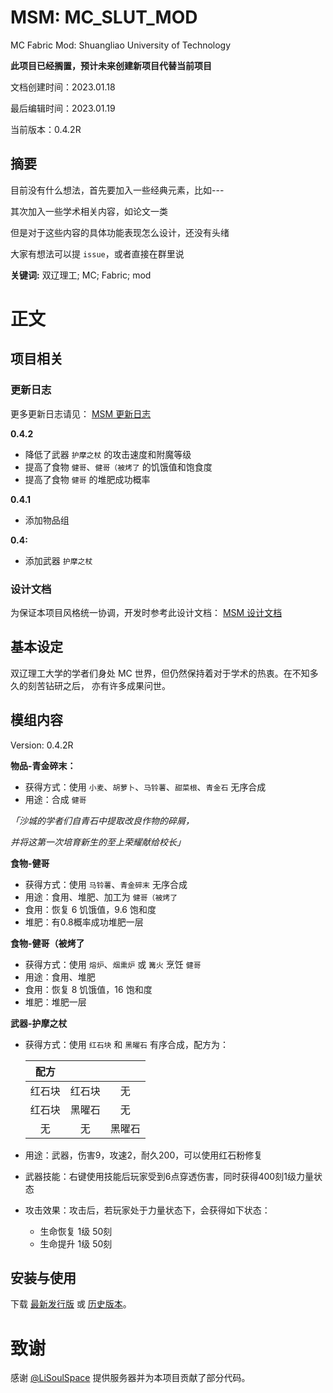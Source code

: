 # MSM: MC_SLUT_MOD
MC Fabric Mod: Shuangliao University of Technology

**此项目已经搁置，预计未来创建新项目代替当前项目**

文档创建时间：2023.01.18

最后编辑时间：2023.01.19

当前版本：0.4.2R

## 摘要
目前没有什么想法，首先要加入一些经典元素，比如---

其次加入一些学术相关内容，如论文一类

但是对于这些内容的具体功能表现怎么设计，还没有头绪

大家有想法可以提 `issue`，或者直接在群里说

**关键词:** 双辽理工; MC; Fabric; mod

# 正文

## 项目相关

### 更新日志
更多更新日志请见：
[MSM 更新日志](https://github.com/qjksxy/mc_slut_mod/blob/master/MSM_Update_Log.md)

**0.4.2**
- 降低了武器 `护摩之杖` 的攻击速度和附魔等级
- 提高了食物 `健哥`、`健哥（被烤了` 的饥饿值和饱食度
- 提高了食物 `健哥` 的堆肥成功概率

**0.4.1**
- 添加物品组

**0.4:**
- 添加武器 `护摩之杖`

### 设计文档
为保证本项目风格统一协调，开发时参考此设计文档：
[MSM 设计文档](https://github.com/qjksxy/mc_slut_mod/blob/master/MSM_Design_Document.md)

## 基本设定
双辽理工大学的学者们身处 MC 世界，但仍然保持着对于学术的热衷。在不知多久的刻苦钻研之后，
亦有许多成果问世。

## 模组内容
Version: 0.4.2R

**物品-青金碎末：**

- 获得方式：使用 `小麦`、`胡萝卜`、`马铃薯`、`甜菜根`、`青金石` 无序合成
- 用途：合成 `健哥`

*「沙城的学者们自青石中提取改良作物的碎屑，*

*并将这第一次培育新生的至上荣耀献给校长」*

**食物-健哥**

- 获得方式：使用 `马铃薯`、`青金碎末` 无序合成
- 用途：食用、堆肥、加工为 `健哥（被烤了`
- 食用：恢复 6 饥饿值，9.6 饱和度
- 堆肥：有0.8概率成功堆肥一层

**食物-健哥（被烤了**

- 获得方式：使用 `熔炉`、`烟熏炉` 或 `篝火` 烹饪 `健哥`
- 用途：食用、堆肥
- 食用：恢复 8 饥饿值，16 饱和度
- 堆肥：堆肥一层

**武器-护摩之杖**

- 获得方式：使用 `红石块` 和 `黑曜石` 有序合成，配方为：

  | 配方 |  |  |
  |:----:|:-----:|:-----:|
  | 红石块  |  红石块  |   无   |
  | 红石块  |  黑曜石  |   无   |
  |  无   |   无   |  黑曜石  |

- 用途：武器，伤害9，攻速2，耐久200，可以使用红石粉修复
- 武器技能：右键使用技能后玩家受到6点穿透伤害，同时获得400刻1级力量状态
- 攻击效果：攻击后，若玩家处于力量状态下，会获得如下状态：
  - 生命恢复 1级 50刻
  - 生命提升 1级 50刻

## 安装与使用
下载 [最新发行版](https://github.com/qjksxy/mc_slut_mod/releases/latest) 或 [历史版本](https://github.com/qjksxy/mc_slut_mod/releases)。

# 致谢

感谢 [@LiSoulSpace](https://github.com/LiSoulSpace) 提供服务器并为本项目贡献了部分代码。

